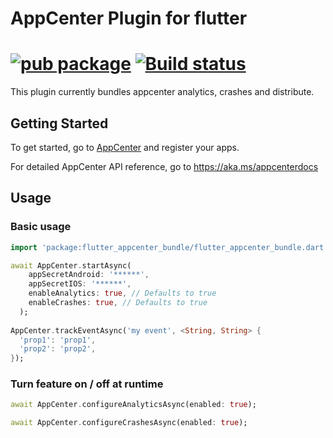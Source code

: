 # AppCenter Plugin for flutter
[![pub package](https://img.shields.io/pub/v/flutter_appcenter_bundle.svg)](https://pub.dev/packages/flutter_appcenter_bundle)
[![Build status](https://img.shields.io/cirrus/github/hanabi1224/flutter_appcenter_bundle/master)](https://cirrus-ci.com/github/hanabi1224/flutter_appcenter_bundle)
======

This plugin currently bundles appcenter analytics, crashes and distribute. 

## Getting Started

To get started, go to [AppCenter](https://appcenter.ms/apps) and register your apps.

For detailed AppCenter API reference, go to https://aka.ms/appcenterdocs

## Usage

### Basic usage

```dart
import 'package:flutter_appcenter_bundle/flutter_appcenter_bundle.dart';

await AppCenter.startAsync(
    appSecretAndroid: '******',
    appSecretIOS: '******',
    enableAnalytics: true, // Defaults to true
    enableCrashes: true, // Defaults to true
  );
  
AppCenter.trackEventAsync('my event', <String, String> {
  'prop1': 'prop1',
  'prop2': 'prop2',
});
```

### Turn feature on / off at runtime

```dart
await AppCenter.configureAnalyticsAsync(enabled: true);

await AppCenter.configureCrashesAsync(enabled: true);
```
